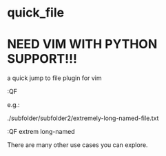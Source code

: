 quick_file
==========

NEED VIM WITH PYTHON SUPPORT!!!
===============================

a quick jump to file plugin for vim

:QF <part-of-file-name> <additional-1> <additional-2> <additional-3>

e.g.:

./subfolder/subfolder2/extremely-long-named-file.txt

:QF extrem long-named

There are many other use cases you can explore.
